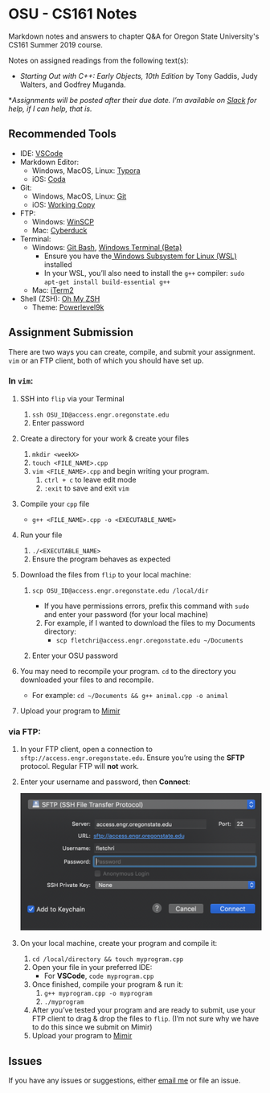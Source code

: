 # OSU - CS161 Notes

Markdown notes and answers to chapter Q&A for Oregon State University's CS161 Summer 2019 course.



Notes on assigned readings from the following text(s):

- _Starting Out with C++: Early Objects, 10th Edition_ by Tony Gaddis, Judy Walters, and Godfrey Muganda.



*_Assignments will be posted after their due date. I’m available on [Slack](class-cs161-400-su19.slack.com) for help, if I can help, that is._  



## Recommended Tools 

- IDE: [VSCode](https://code.visualstudio.com/)
- Markdown Editor: 
  - Windows, MacOS, Linux: [Typora](https://www.typora.io/)
  - iOS: [Coda](https://panic.com/coda-ios/)
- Git:
  - Windows, MacOS, Linux: [Git](https://git-scm.com/book/en/v2/Getting-Started-Installing-Git)
  - iOS: [Working Copy](https://workingcopyapp.com/)
- FTP: 
  - Windows: [WinSCP](https://winscp.net/eng/index.php)
  - Mac: [Cyberduck](https://cyberduck.io/)
- Terminal:
  - Windows: [Git Bash](https://gitforwindows.org/), [Windows Terminal (Beta)](https://www.microsoft.com/en-us/p/windows-terminal-preview/9n0dx20hk701)
    - Ensure you have the[ Windows Subsystem for Linux (WSL)](https://docs.microsoft.com/en-us/windows/wsl/install-win10) installed
    - In your WSL, you’ll also need to install the `g++` compiler:
      `sudo apt-get install build-essential g++`
  - Mac: [iTerm2](https://www.iterm2.com/)
- Shell (ZSH): [Oh My ZSH](https://ohmyz.sh/)
  - Theme: [Powerlevel9k](https://github.com/bhilburn/powerlevel9k)



## Assignment Submission

There are two ways you can create, compile, and submit your assignment. `vim` or an FTP client, both of which you should have set up.



### **In `vim`**:

1. SSH into `flip` via your Terminal
   1. `ssh OSU_ID@access.engr.oregonstate.edu`
   2. Enter password
2. Create a directory for your work & create your files
   1. `mkdir <weekX>`
   2. `touch <FILE_NAME>.cpp`
   3. `vim <FILE_NAME>.cpp` and begin writing your program.
      1. `ctrl + c` to leave edit mode
      2. `:exit` to save and exit `vim`
3. Compile your `cpp` file
   
   * `g++ <FILE_NAME>.cpp -o <EXECUTABLE_NAME>`
4. Run your file
   1. `./<EXECUTABLE_NAME>`
   2. Ensure the program behaves as expected
5. Download the files from `flip` to your local machine:
   1. `scp OSU_ID@access.engr.oregonstate.edu /local/dir`
      * If you have permissions errors, prefix this command with `sudo` and enter your password (for your local machine)
      
      2. For example, if I wanted to download the files to my Documents directory:
         * `scp fletchri@access.engr.oregonstate.edu ~/Documents`
   2. Enter your OSU password
6. You may need to recompile your program. `cd` to the directory you downloaded your files to and recompile.
   
   * For example: `cd ~/Documents && g++ animal.cpp -o animal`
7. Upload your program to [Mimir](https://class.mimir.io/)





### **via FTP**:

1. In your FTP client, open a connection to `sftp://access.engr.oregonstate.edu`. Ensure you’re using the **SFTP** protocol. Regular FTP will **not** work.

2. Enter your username and password, then **Connect**:

   ![image-20190702125933796](README.assets/image-20190702125933796.png) 

3. On your local machine, create your program and compile it:
   1. `cd /local/directory && touch myprogram.cpp`
   2. Open your file in your preferred IDE:
      * For **VSCode**, `code myprogram.cpp`
   3. Once finished, compile your program & run it:
      1. `g++ myprogram.cpp -o myprogram`
      2. `./myprogram`
   4. After you’ve tested your program and are ready to submit, use your FTP client to drag & drop the files to `flip`. (I’m not sure why we have to do this since we submit on Mimir)
   5. Upload your program to [Mimir](https://class.mimir.io/)



## Issues

If you have any issues or suggestions, either [email me](mailto:risa.fletcher@gmail.com) or file an issue.


